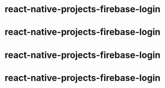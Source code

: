 # react-native-projects-firebase-login
# react-native-projects-firebase-login
# react-native-projects-firebase-login
# react-native-projects-firebase-login
